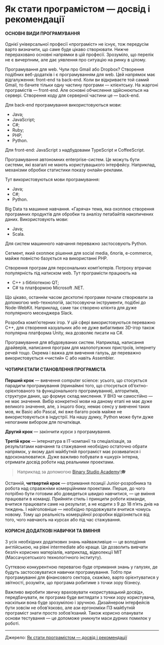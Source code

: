 # Як стати програмістом — досвід і рекомендації

#### ОСНОВНІ ВИДИ ПРОГРАМУВАННЯ

Однієї універсальної професії «програміст» не існує, тож передусім варто визначити, що саме буде цікаво створювати. Нижче перераховано основні напрямки в цій професії. Зрозуміло, що перелік не є вичерпним, але дає уявлення про ситуацію на ринку в цілому.

Програмування для web. Чули про Gmail або Dropbox? Створення подібних веб-додатків і є програмуванням для web. Цей напрямок має відгалуження: front-end та back-end. Коли ви відкриваєте той самий Gmail, то бачите тільки одну частину програми — клієнтську. На жаргоні програмістів — front-end. Але основні обчислення здійснюються на сервері. Створення коду для серверної частини це — back-end.

Для back-end програмування використовуються мови:
 * Java;
 * JavaScript;
 * C#;
 * Ruby;
 * PHP;
 * Python.

Для front-end: JavaScript з надбудовами TypeScript и CoffeeScript.

Програмування автономних enterprise-систем. Це можуть бути системи, які взагалі не мають користувацького інтерфейсу. Наприклад, механізми обробки статистики показу онлайн-реклами.

Тут використовуються мови програмування:
 * Java;
 * C#;
 * Python.

Big Data та машинне навчання. «Гаряча» тема, яка охоплює створення програмних продуктів для обробки та аналізу петабайтів накопичених даних. Використовують мови:
* Java;
* Scala.

Для систем машинного навчання переважно застосовують Python.

Сегмент, який охоплює рішення для social media, блогів, e-commerce, майже повністю базується на використанні PHP.

Створення програм для персональних комп’ютерів. Потроху втрачає популярність під натиском web. Тут програмісти працюють на
* С++ з бібліотекою QT;
* C# та платформою Microsoft .NET.

Що цікаво, останнім часом десктопні програми почали створювати за допомогою web-технологій, застосовуючи інструменти, подібні до Node-WebKit. Наприклад, саме так створено клієнта для дуже популярного месенджера Slack.

Розробка комп’ютерних ігор. У цій сфері використовуються переважно С++, для створення казуальних або не дуже вибагливих 3D-ігор також популярна платформа Unity, яка дозволяє писати на C#.

Програмування для вбудовуваних систем. Наприклад, написання драйверів, написання програм для малопотужних пристроїв, інтернету речей тощо. Окрема і важка для вивчення галузь, де переважно використовується «чистий» С або навіть Assembler.

#### ЧОТИРИ ЕТАПИ СТАНОВЛЕННЯ ПРОГРАМІСТА

**Перший крок** — вивчення computer science: усього, що стосується парадигм програмування (принаймні того, що стосується об’єктно-орієнтованого та функціонального програмування), алгоритмів, структури даних, що формує склад мислення. У ВНЗ чи самостійно — не має значення. Вибір конкретної мови на даному етапі не має дуже великого значення, але, з іншого боку, немає сенсу у вивченні таких мов, як Basic або Pascal, які вже багато років майже не використовуються в індустрії. На нашу думку, Python може бути дуже непоганим вибором для початківця.

**Другий крок** — закінчити курси з програмування.

**Третій крок** — інтернатура в IT-компанії та спеціалізація, за результатами навчання та стажування необхідно остаточно обрати напрямок, у якому далі майбутній програміст має розвиватися і вдосконалюватися. Дуже важливо побувати в «шкурі» інтерна, отримати досвід роботи над реальними проектами.

> Наприклад за допомогою [Binary Studio Academy](http://academy.binary-studio.com)!:mortar_board: 

Останній, **четвертий крок** — отримання позиції Junior-розробника та робота над справжніми комерційними проектами. Перше, до чого потрібно бути готовим або доведеться швидко навчитися, — це вміння працювати в команді. Прийняти стиль і принципи роботи команди, вчитися працювати саме на результат, а не кодити з 9 до 18 п’ять днів на тиждень. І найголовніше — необхідно продовжувати вчитися чомусь новому. Тому що реальність комерційної розробки відрізняється від того, чого навчають на курсах або під час стажування.

#### КОРИСНІ ДОДАТКОВІ НАВИЧКИ ТА ВМІННЯ

З усіх необхідних додаткових знань найважливіше — це володіння англійською, на рівні intermediate або краще. Це дозволить вивчати безліч корисних матеріалів, наприклад, відеолекції MIT (Массачусетського технологічного інституту).

Суттєвою конкурентною перевагою буде отримання знань у галузях, де будуть застосовуватися навички програмування. Тобто при програмуванні для фінансового сектора, скажімо, варто орієнтуватися у звітності, розуміти, що програма робитиме з точки зору бізнесу.

Важливо виробити звичку враховувати «користувацький досвід», передбачувати, як програма буде виглядати з точки зору користувача, наскільки вона буде зрозумілою і зручною. Дизайнером інтерфейсів бути зовсім не обов’язково, але ази ергономіки ПЗ майбутній програміст знати просто зобов’язаний. Також корисно опанувати основи тестування — це допоможе уникнути маси дурних помилок у роботі.

------

Джерело: [Як стати програмістом — досвід і рекомендації](https://dou.ua/forums/topic/18475/)
